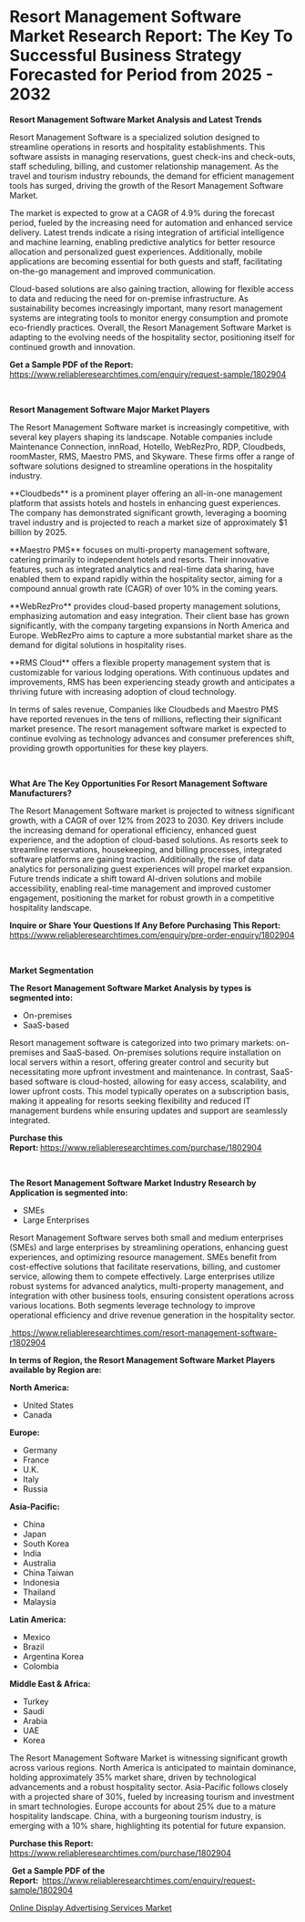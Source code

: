 <p><h1>Resort Management Software Market Research Report: The Key To Successful Business Strategy Forecasted for Period from 2025 - 2032</h1></p><p><strong>Resort Management Software Market Analysis and Latest Trends</strong></p>
<p><p>Resort Management Software is a specialized solution designed to streamline operations in resorts and hospitality establishments. This software assists in managing reservations, guest check-ins and check-outs, staff scheduling, billing, and customer relationship management. As the travel and tourism industry rebounds, the demand for efficient management tools has surged, driving the growth of the Resort Management Software Market.</p><p>The market is expected to grow at a CAGR of 4.9% during the forecast period, fueled by the increasing need for automation and enhanced service delivery. Latest trends indicate a rising integration of artificial intelligence and machine learning, enabling predictive analytics for better resource allocation and personalized guest experiences. Additionally, mobile applications are becoming essential for both guests and staff, facilitating on-the-go management and improved communication.</p><p>Cloud-based solutions are also gaining traction, allowing for flexible access to data and reducing the need for on-premise infrastructure. As sustainability becomes increasingly important, many resort management systems are integrating tools to monitor energy consumption and promote eco-friendly practices. Overall, the Resort Management Software Market is adapting to the evolving needs of the hospitality sector, positioning itself for continued growth and innovation.</p></p>
<p><strong>Get a Sample PDF of the Report:&nbsp;</strong> <a href="https://www.reliableresearchtimes.com/enquiry/request-sample/1802904?utm_campaign=3290&utm_medium=2&utm_source=Github&utm_content=ia&utm_term=10032025&utm_id=resort-management-software">https://www.reliableresearchtimes.com/enquiry/request-sample/1802904</a></p>
<p>&nbsp;</p>
<p><strong>Resort Management Software Major Market Players</strong></p>
<p><p>The Resort Management Software market is increasingly competitive, with several key players shaping its landscape. Notable companies include Maintenance Connection, innRoad, Hotello, WebRezPro, RDP, Cloudbeds, roomMaster, RMS, Maestro PMS, and Skyware. These firms offer a range of software solutions designed to streamline operations in the hospitality industry.</p><p>**Cloudbeds** is a prominent player offering an all-in-one management platform that assists hotels and hostels in enhancing guest experiences. The company has demonstrated significant growth, leveraging a booming travel industry and is projected to reach a market size of approximately $1 billion by 2025.</p><p>**Maestro PMS** focuses on multi-property management software, catering primarily to independent hotels and resorts. Their innovative features, such as integrated analytics and real-time data sharing, have enabled them to expand rapidly within the hospitality sector, aiming for a compound annual growth rate (CAGR) of over 10% in the coming years.</p><p>**WebRezPro** provides cloud-based property management solutions, emphasizing automation and easy integration. Their client base has grown significantly, with the company targeting expansions in North America and Europe. WebRezPro aims to capture a more substantial market share as the demand for digital solutions in hospitality rises.</p><p>**RMS Cloud** offers a flexible property management system that is customizable for various lodging operations. With continuous updates and improvements, RMS has been experiencing steady growth and anticipates a thriving future with increasing adoption of cloud technology.</p><p>In terms of sales revenue, Companies like Cloudbeds and Maestro PMS have reported revenues in the tens of millions, reflecting their significant market presence. The resort management software market is expected to continue evolving as technology advances and consumer preferences shift, providing growth opportunities for these key players.</p></p>
<p>&nbsp;</p>
<p><strong>What Are The Key Opportunities For Resort Management Software Manufacturers?</strong></p>
<p><p>The Resort Management Software market is projected to witness significant growth, with a CAGR of over 12% from 2023 to 2030. Key drivers include the increasing demand for operational efficiency, enhanced guest experience, and the adoption of cloud-based solutions. As resorts seek to streamline reservations, housekeeping, and billing processes, integrated software platforms are gaining traction. Additionally, the rise of data analytics for personalizing guest experiences will propel market expansion. Future trends indicate a shift toward AI-driven solutions and mobile accessibility, enabling real-time management and improved customer engagement, positioning the market for robust growth in a competitive hospitality landscape.</p></p>
<p><strong>Inquire or Share Your Questions If Any Before Purchasing This Report:</strong> <a href="https://www.reliableresearchtimes.com/enquiry/pre-order-enquiry/1802904?utm_campaign=3290&utm_medium=2&utm_source=Github&utm_content=ia&utm_term=10032025&utm_id=resort-management-software">https://www.reliableresearchtimes.com/enquiry/pre-order-enquiry/1802904</a></p>
<p>&nbsp;</p>
<p><strong>Market Segmentation</strong></p>
<p><strong>The Resort Management Software Market Analysis by types is segmented into:</strong></p>
<p><ul><li>On-premises</li><li>SaaS-based</li></ul></p>
<p><p>Resort management software is categorized into two primary markets: on-premises and SaaS-based. On-premises solutions require installation on local servers within a resort, offering greater control and security but necessitating more upfront investment and maintenance. In contrast, SaaS-based software is cloud-hosted, allowing for easy access, scalability, and lower upfront costs. This model typically operates on a subscription basis, making it appealing for resorts seeking flexibility and reduced IT management burdens while ensuring updates and support are seamlessly integrated.</p></p>
<p><strong>Purchase this Report:&nbsp;</strong><a href="https://www.reliableresearchtimes.com/purchase/1802904?utm_campaign=3290&utm_medium=2&utm_source=Github&utm_content=ia&utm_term=10032025&utm_id=resort-management-software">https://www.reliableresearchtimes.com/purchase/1802904</a></p>
<p>&nbsp;</p>
<p><strong>The Resort Management Software Market Industry Research by Application is segmented into:</strong></p>
<p><ul><li>SMEs</li><li>Large Enterprises</li></ul></p>
<p><p>Resort Management Software serves both small and medium enterprises (SMEs) and large enterprises by streamlining operations, enhancing guest experiences, and optimizing resource management. SMEs benefit from cost-effective solutions that facilitate reservations, billing, and customer service, allowing them to compete effectively. Large enterprises utilize robust systems for advanced analytics, multi-property management, and integration with other business tools, ensuring consistent operations across various locations. Both segments leverage technology to improve operational efficiency and drive revenue generation in the hospitality sector.</p></p>
<p><a href="https://www.reliableresearchtimes.com/resort-management-software-r1802904?utm_campaign=3290&utm_medium=2&utm_source=Github&utm_content=ia&utm_term=10032025&utm_id=resort-management-software">&nbsp;https://www.reliableresearchtimes.com/resort-management-software-r1802904</a></p>
<p><strong>In terms of Region, the Resort Management Software Market Players available by Region are:</strong></p>
<p>
    <p> <strong> North America: </strong>
        <ul>
            <li>United States</li>
            <li>Canada</li>
        </ul>
        </p> 
    <p> <strong> Europe: </strong>
        <ul>
            <li>Germany</li>
            <li>France</li>
            <li>U.K.</li>
            <li>Italy</li>
            <li>Russia</li>
        </ul>
        </p> 
    <p> <strong> Asia-Pacific: </strong>
        <ul>
            <li>China</li>
            <li>Japan</li>
            <li>South Korea</li>
            <li>India</li>
            <li>Australia</li>
            <li>China Taiwan</li>
            <li>Indonesia</li>
            <li>Thailand</li>
            <li>Malaysia</li>
        </ul>
        </p> 
    <p> <strong> Latin America: </strong>
        <ul>
            <li>Mexico</li>
            <li>Brazil</li>
            <li>Argentina Korea</li>
            <li>Colombia</li>
        </ul>
        </p> 
    <p> <strong> Middle East & Africa: </strong>
        <ul>
            <li>Turkey</li>
            <li>Saudi</li>
            <li>Arabia</li>
            <li>UAE</li>
            <li>Korea</li>
        </ul>
    </p>
    </p>
<p><p>The Resort Management Software Market is witnessing significant growth across various regions. North America is anticipated to maintain dominance, holding approximately 35% market share, driven by technological advancements and a robust hospitality sector. Asia-Pacific follows closely with a projected share of 30%, fueled by increasing tourism and investment in smart technologies. Europe accounts for about 25% due to a mature hospitality landscape. China, with a burgeoning tourism industry, is emerging with a 10% share, highlighting its potential for future expansion.</p></p>
<p><strong>Purchase this Report: </strong><a href="https://www.reliableresearchtimes.com/purchase/1802904?utm_campaign=3290&utm_medium=2&utm_source=Github&utm_content=ia&utm_term=10032025&utm_id=resort-management-software">https://www.reliableresearchtimes.com/purchase/1802904</a></p>
<p>&nbsp;<strong>Get a Sample PDF of the Report:&nbsp;&nbsp;</strong><a href="https://www.reliableresearchtimes.com/enquiry/request-sample/1802904?utm_campaign=3290&utm_medium=2&utm_source=Github&utm_content=ia&utm_term=10032025&utm_id=resort-management-software">https://www.reliableresearchtimes.com/enquiry/request-sample/1802904</a></p>
<p><strong></strong></p>
<p><p><a href="https://github.com/lillybosakoi/Market-Research-Report-List-1/blob/main/online-display-advertising-services-market.md?utm_campaign=3290&utm_medium=2&utm_source=Github&utm_content=ia&utm_term=10032025&utm_id=resort-management-software">Online Display Advertising Services Market</a></p></p>